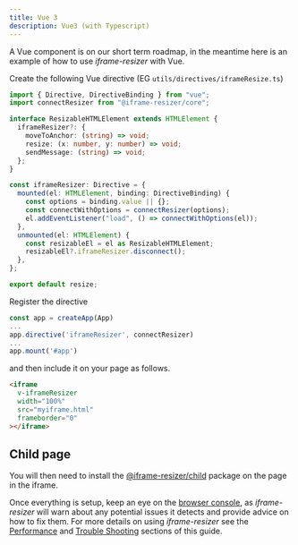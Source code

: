 ```yaml
---
title: Vue 3
description: Vue3 (with Typescript)
---
```


A Vue component is on our short term roadmap, in the meantime here is an example of how to use _iframe-resizer_ with Vue.

Create the following Vue directive (EG `utils/directives/iframeResize.ts`)

```ts
import { Directive, DirectiveBinding } from "vue";
import connectResizer from "@iframe-resizer/core";

interface ResizableHTMLElement extends HTMLElement {
  iframeResizer?: {
    moveToAnchor: (string) => void;
    resize: (x: number, y: number) => void;
    sendMessage: (string) => void;
  };
}

const iframeResizer: Directive = {
  mounted(el: HTMLElement, binding: DirectiveBinding) {
    const options = binding.value || {};
    const connectWithOptions = connectResizer(options);
    el.addEventListener("load", () => connectWithOptions(el));
  },
  unmounted(el: HTMLElement) {
    const resizableEl = el as ResizableHTMLElement;
    resizableEl?.iframeResizer.disconnect();
  },
};

export default resize;
```

Register the directive

```ts
const app = createApp(App)
...
app.directive('iframeResizer', connectResizer)
...
app.mount('#app')

```

and then include it on your page as follows.

```html
<iframe
  v-iframeResizer
  width="100%"
  src="myiframe.html"
  frameborder="0"
></iframe>
```

## Child page

You will then need to install the [@iframe-resizer/child](/getting_started/#child-page-setup) package on the page in the iframe.

Once everything is setup, keep an eye on the [browser console](https://developer.mozilla.org/en-US/docs/Learn/Common_questions/Tools_and_setup/What_are_browser_developer_tools),
as _iframe-resizer_ will warn about any potential issues it detects and provide advice
on how to fix them. For more details on using _iframe-resizer_ see the
[Performance](/performance/) and [Trouble Shooting](/troubleshooting/) sections
of this guide.
